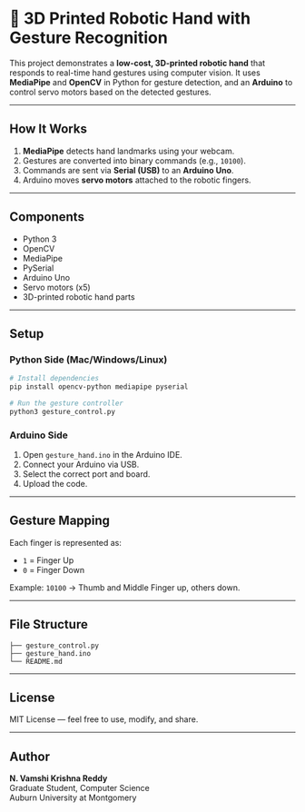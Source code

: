 
# 🤖 3D Printed Robotic Hand with Gesture Recognition

This project demonstrates a **low-cost, 3D-printed robotic hand** that responds to real-time hand gestures using computer vision. It uses **MediaPipe** and **OpenCV** in Python for gesture detection, and an **Arduino** to control servo motors based on the detected gestures.

---

##  How It Works

1. **MediaPipe** detects hand landmarks using your webcam.
2. Gestures are converted into binary commands (e.g., `10100`).
3. Commands are sent via **Serial (USB)** to an **Arduino Uno**.
4. Arduino moves **servo motors** attached to the robotic fingers.

---

##  Components

- Python 3
- OpenCV
- MediaPipe
- PySerial
- Arduino Uno
- Servo motors (x5)
- 3D-printed robotic hand parts

---

##  Setup

### Python Side (Mac/Windows/Linux)

```bash
# Install dependencies
pip install opencv-python mediapipe pyserial

# Run the gesture controller
python3 gesture_control.py
```

### Arduino Side

1. Open `gesture_hand.ino` in the Arduino IDE.
2. Connect your Arduino via USB.
3. Select the correct port and board.
4. Upload the code.

---

##  Gesture Mapping

Each finger is represented as:
- `1` = Finger Up
- `0` = Finger Down

Example: `10100` → Thumb and Middle Finger up, others down.

---



##  File Structure

```
├── gesture_control.py     
├── gesture_hand.ino       
└── README.md              
```

---

##  License

MIT License — feel free to use, modify, and share.

---

##  Author

**N. Vamshi Krishna Reddy**  
Graduate Student, Computer Science  
Auburn University at Montgomery

